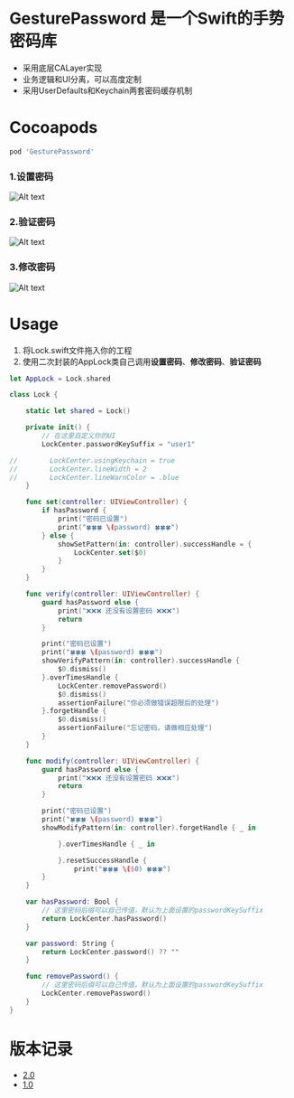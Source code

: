 # GesturePassword 是一个Swift的手势密码库
* 采用底层CALayer实现
* 业务逻辑和UI分离，可以高度定制
* 采用UserDefaults和Keychain两套密码缓存机制

# Cocoapods

```ruby
pod 'GesturePassword'
```



### 1.设置密码


![Alt text](https://github.com/huangboju/GesturePassword/blob/master/Resources/setting.gif)

>

### 2.验证密码

![Alt text](https://github.com/huangboju/GesturePassword/blob/master/Resources/Verify.gif)


>


### 3.修改密码

![Alt text](https://github.com/huangboju/GesturePassword/blob/master/Resources/Modify.gif)


>


# Usage
1. 将Lock.swift文件拖入你的工程
2. 使用二次封装的AppLock类自己调用**设置密码**、**修改密码**、**验证密码**
```swift
let AppLock = Lock.shared

class Lock {

    static let shared = Lock()

    private init() {
        // 在这里自定义你的UI
        LockCenter.passwordKeySuffix = "user1"

//        LockCenter.usingKeychain = true
//        LockCenter.lineWidth = 2
//        LockCenter.lineWarnColor = .blue
    }

    func set(controller: UIViewController) {
        if hasPassword {
            print("密码已设置")
            print("🍀🍀🍀 \(password) 🍀🍀🍀")
        } else {
            showSetPattern(in: controller).successHandle = {
                LockCenter.set($0)
            }
        }
    }

    func verify(controller: UIViewController) {
        guard hasPassword else {
            print("❌❌❌ 还没有设置密码 ❌❌❌")
            return
        }

        print("密码已设置")
        print("🍀🍀🍀 \(password) 🍀🍀🍀")
        showVerifyPattern(in: controller).successHandle {
            $0.dismiss()
        }.overTimesHandle {
            LockCenter.removePassword()
            $0.dismiss()
            assertionFailure("你必须做错误超限后的处理")
        }.forgetHandle {
            $0.dismiss()
            assertionFailure("忘记密码，请做相应处理")
        }
    }

    func modify(controller: UIViewController) {
        guard hasPassword else {
            print("❌❌❌ 还没有设置密码 ❌❌❌")
            return
        }

        print("密码已设置")
        print("🍀🍀🍀 \(password) 🍀🍀🍀")
        showModifyPattern(in: controller).forgetHandle { _ in

            }.overTimesHandle { _ in

            }.resetSuccessHandle {
                print("🍀🍀🍀 \($0) 🍀🍀🍀")
        }
    }

    var hasPassword: Bool {
        // 这里密码后缀可以自己传值，默认为上面设置的passwordKeySuffix
        return LockCenter.hasPassword()
    }

    var password: String {
        return LockCenter.password() ?? ""
    }

    func removePassword() {
        // 这里密码后缀可以自己传值，默认为上面设置的passwordKeySuffix
        LockCenter.removePassword()
    }
}

```

# 版本记录
* [2.0](https://github.com/huangboju/GesturePassword/blob/master/Doc/MigrationGuide2.0.md)
* [1.0](https://github.com/huangboju/GesturePassword/blob/master/Doc/MigrationGuide1.0.md)

